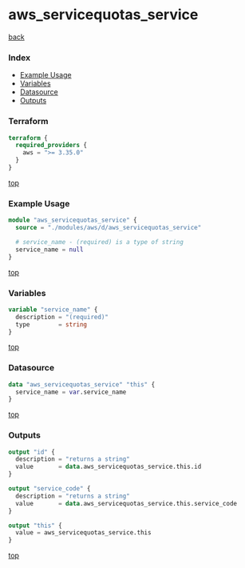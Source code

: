# aws_servicequotas_service

[back](../aws.md)

### Index

- [Example Usage](#example-usage)
- [Variables](#variables)
- [Datasource](#datasource)
- [Outputs](#outputs)

### Terraform

```terraform
terraform {
  required_providers {
    aws = ">= 3.35.0"
  }
}
```

[top](#index)

### Example Usage

```terraform
module "aws_servicequotas_service" {
  source = "./modules/aws/d/aws_servicequotas_service"

  # service_name - (required) is a type of string
  service_name = null
}
```

[top](#index)

### Variables

```terraform
variable "service_name" {
  description = "(required)"
  type        = string
}
```

[top](#index)

### Datasource

```terraform
data "aws_servicequotas_service" "this" {
  service_name = var.service_name
}
```

[top](#index)

### Outputs

```terraform
output "id" {
  description = "returns a string"
  value       = data.aws_servicequotas_service.this.id
}

output "service_code" {
  description = "returns a string"
  value       = data.aws_servicequotas_service.this.service_code
}

output "this" {
  value = aws_servicequotas_service.this
}
```

[top](#index)